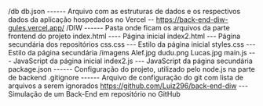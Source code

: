 /db
   db.json           ------ Arquivo com as estruturas de dados e os respectivos dados da aplicação hospedados no Vercel -- https://back-end-diw-gules.vercel.app/
/DIW              ------ Pasta onde ficam os arquivos da parte frontend do projeto 
   index.html ---- Página inicial
   index2.html --- Página secundária dos repositórios
    css.css --- Estilo da página inicial
    styles.css --- Estilo da página secundária 
       /imagens 
            Alef.jpg
            dudu.png
            Lucas.jpg
    main.js --- JavaScript da página inicial
    index2.js --- JavaScript da página secundária
package.json        ------ Configuração do projeto, utilizado pelo node.js na parte de backend
.gitignore          ------ Arquivo de configuração do git com lista de arquivos a serem ignorados 
https://github.com/Luiz296/back-end-diw --- Simulação de um Back-End em repositório no GitHub